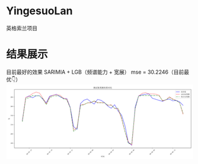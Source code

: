 # YingesuoLan
英格索兰项目

# 结果展示
目前最好的效果
SARIMIA + LGB（频谱能力 + 宽展） mse = 30.2246（目前最优👇）
!["hello"](./LGB/%E9%A2%91%E5%9F%9F%E7%89%B9%E5%BE%81/test_comparison.png)
